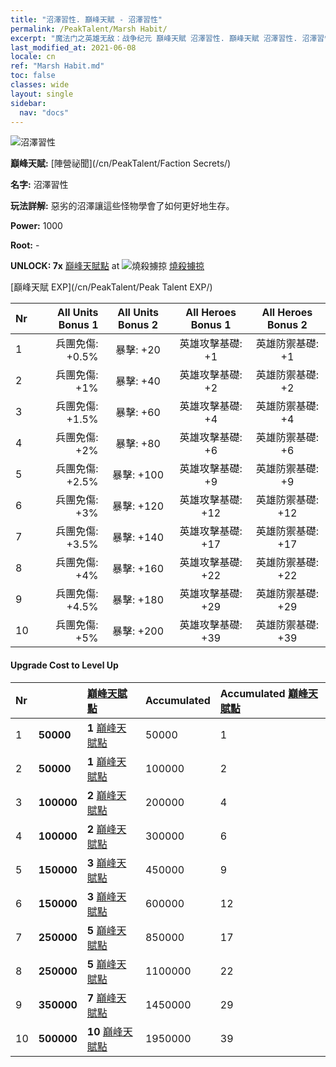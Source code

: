 ```yaml
---
title: "沼澤習性. 巔峰天賦 - 沼澤習性"
permalink: /PeakTalent/Marsh Habit/
excerpt: "魔法门之英雄无敌：战争纪元 巔峰天賦 沼澤習性. 巔峰天賦 沼澤習性. 沼澤習性"
last_modified_at: 2021-06-08
locale: cn
ref: "Marsh Habit.md"
toc: false
classes: wide
layout: single
sidebar:
  nav: "docs"
---
```


  ![沼澤習性](/images/pt/talent_3005.png)

  **巔峰天賦:** [陣營祕聞](/cn/PeakTalent/Faction Secrets/)

  **名字:** 沼澤習性

  **玩法詳解:** 惡劣的沼澤讓這些怪物學會了如何更好地生存。

  **Power:** 1000

  **Root:** -

  **UNLOCK: 7x** [巔峰天賦點](/cn/Items/con_934/) at ![燒殺擄掠](/images/pt/talent_3004.png) [燒殺擄掠](/cn/PeakTalent/Aggressor/)

  [巔峰天賦 EXP](/cn/PeakTalent/Peak Talent EXP/)

  | Nr | All Units Bonus 1 | All Units Bonus 2 | All Heroes Bonus 1 | All Heroes Bonus 2 |
  |:---|--------------:|:-------------:|:-------------:|:-------------:|
  | 1 | 兵團免傷: +0.5% | 暴擊: +20 | 英雄攻擊基礎: +1 | 英雄防禦基礎: +1 |
  | 2 | 兵團免傷: +1% | 暴擊: +40 | 英雄攻擊基礎: +2 | 英雄防禦基礎: +2 |
  | 3 | 兵團免傷: +1.5% | 暴擊: +60 | 英雄攻擊基礎: +4 | 英雄防禦基礎: +4 |
  | 4 | 兵團免傷: +2% | 暴擊: +80 | 英雄攻擊基礎: +6 | 英雄防禦基礎: +6 |
  | 5 | 兵團免傷: +2.5% | 暴擊: +100 | 英雄攻擊基礎: +9 | 英雄防禦基礎: +9 |
  | 6 | 兵團免傷: +3% | 暴擊: +120 | 英雄攻擊基礎: +12 | 英雄防禦基礎: +12 |
  | 7 | 兵團免傷: +3.5% | 暴擊: +140 | 英雄攻擊基礎: +17 | 英雄防禦基礎: +17 |
  | 8 | 兵團免傷: +4% | 暴擊: +160 | 英雄攻擊基礎: +22 | 英雄防禦基礎: +22 |
  | 9 | 兵團免傷: +4.5% | 暴擊: +180 | 英雄攻擊基礎: +29 | 英雄防禦基礎: +29 |
  | 10 | 兵團免傷: +5% | 暴擊: +200 | 英雄攻擊基礎: +39 | 英雄防禦基礎: +39 |


#### Upgrade Cost to Level Up

  | Nr | <i class="fas fa-coins"/> | [巔峰天賦點](/cn/Items/con_934/) | Accumulated <i class="fas fa-coins"/> | Accumulated [巔峰天賦點](/cn/Items/con_934/) |
  |:---|:--------------|:-------------|:-------------|:-------------|
  | 1 | **50000** | **1** [巔峰天賦點](/cn/Items/con_934/) | 50000 | 1 |
  | 2 | **50000** | **1** [巔峰天賦點](/cn/Items/con_934/) | 100000 | 2 |
  | 3 | **100000** | **2** [巔峰天賦點](/cn/Items/con_934/) | 200000 | 4 |
  | 4 | **100000** | **2** [巔峰天賦點](/cn/Items/con_934/) | 300000 | 6 |
  | 5 | **150000** | **3** [巔峰天賦點](/cn/Items/con_934/) | 450000 | 9 |
  | 6 | **150000** | **3** [巔峰天賦點](/cn/Items/con_934/) | 600000 | 12 |
  | 7 | **250000** | **5** [巔峰天賦點](/cn/Items/con_934/) | 850000 | 17 |
  | 8 | **250000** | **5** [巔峰天賦點](/cn/Items/con_934/) | 1100000 | 22 |
  | 9 | **350000** | **7** [巔峰天賦點](/cn/Items/con_934/) | 1450000 | 29 |
  | 10 | **500000** | **10** [巔峰天賦點](/cn/Items/con_934/) | 1950000 | 39 |
